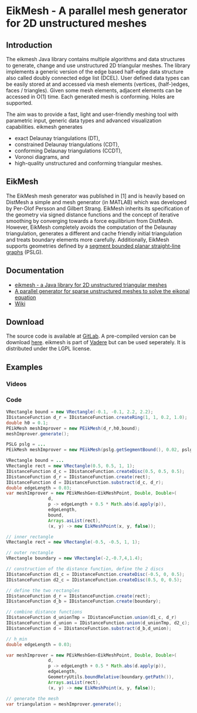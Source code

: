 # EikMesh - A parallel mesh generator for 2D unstructured meshes

## Introduction

The eikmesh Java library contains multiple algorithms and data structures to generate, change and use unstructured 2D triangular meshes.
The library implements a generic version of the edge based half-edge data structure also called doubly connected edge list (DCEL).
User defined data types can be easily stored at and accessed via mesh elements (vertices, (half-)edges, faces / triangles).
Given some mesh elements, adjacent elements can be accessed in O(1) time.
Each generated mesh is conforming. Holes are supported.

The aim was to provide a fast, light and user-friendly meshing tool with parametric input, generic data types and advanced visualization capabilities.
eikmesh generates
- exact Delaunay triangulations (DT),
- constrained Delaunay triangulations (CDT),
- conforming Delaunay triangulations (CCDT),
- Voronoi diagrams, and 
- high-quality unstructured and conforming triangular meshes.

## EikMesh

The EikMesh mesh generator was published in [1] and is heavily based on DistMesh a simple and mesh generator (in MATLAB) which was developed by Per-Olof Persson and Gilbert Strang.
EikMesh inherits its specification of the geometry via signed distance functions and the concept of iterative smoothing by converging towards a force equilibrium from DistMesh.
However, EikMesh completely avoids the computation of the Delaunay triangulation, generates a different and cache friendly initial triangulation and treats boundary elements more carefully.
Additionally, EikMesh supports geometries defined by a [segment bounded planar straight-line graphs](https://en.wikipedia.org/wiki/Planar_straight-line_graph) (PSLG).

## Documentation

- [eikmesh - a Java library for 2D unstructured triangular meshes](TODO)
- [A parallel generator for sparse unstructured meshes to solve the eikonal equation](https://doi.org/10.1016/j.jocs.2018.09.009)
- [Wiki](https://gitlab.lrz.de/vadere/vadere/wikis/eikmesh/Overview)

## Download

The source code is available at [GitLab](https://gitlab.lrz.de/vadere/vadere/tree/master/VadereMeshing).
A pre-compiled version can be download [here](TODO). 
eikmesh is part of [Vadere](http://www.vadere.org/) but can be used seperately. It is distributed under the LGPL license.

## Examples

### Videos

### Code

```java
VRectangle bound = new VRectangle(-0.1, -0.1, 2.2, 2.2);
IDistanceFunction d_r = IDistanceFunction.createRing(1, 1, 0.2, 1.0);
double h0 = 0.1;
PEikMesh meshImprover = new PEikMesh(d_r,h0,bound);
meshImprover.generate();
```

```java 
PSLG pslg = ...
PEikMesh meshImprover = new PEikMesh(pslg.getSegmentBound(), 0.02, pslg.getHoles());
```


```java
VRectangle bound = ...
VRectangle rect = new VRectangle(0.5, 0.5, 1, 1);
IDistanceFunction d_c = IDistanceFunction.createDisc(0.5, 0.5, 0.5);
IDistanceFunction d_r = IDistanceFunction.create(rect);
IDistanceFunction d = IDistanceFunction.substract(d_c, d_r);
double edgeLength = 0.03;
var meshImprover = new PEikMeshGen<EikMeshPoint, Double, Double>(
				d,
				p -> edgeLength + 0.5 * Math.abs(d.apply(p)),
				edgeLength,
				bound,
				Arrays.asList(rect),
				(x, y) -> new EikMeshPoint(x, y, false));
```

```java
// inner rectangle
VRectangle rect = new VRectangle(-0.5, -0.5, 1, 1);

// outer rectangle
VRectangle boundary = new VRectangle(-2,-0.7,4,1.4);

// construction of the distance function, define the 2 discs
IDistanceFunction d1_c = IDistanceFunction.createDisc(-0.5, 0, 0.5);
IDistanceFunction d2_c = IDistanceFunction.createDisc(0.5, 0, 0.5);

// define the two rectangles
IDistanceFunction d_r = IDistanceFunction.create(rect);
IDistanceFunction d_b = IDistanceFunction.create(boundary);

// combine distance functions
IDistanceFunction d_unionTmp = IDistanceFunction.union(d1_c, d_r)
IDistanceFunction d_union = IDistanceFunction.union(d_unionTmp, d2_c);
IDistanceFunction d = IDistanceFunction.substract(d_b,d_union);

// h_min
double edgeLength = 0.03;

var meshImprover = new PEikMeshGen<EikMeshPoint, Double, Double>(
				d,
				p -> edgeLength + 0.5 * Math.abs(d.apply(p)),
				edgeLength,
				GeometryUtils.boundRelative(boundary.getPath()),
				Arrays.asList(rect),
				(x, y) -> new EikMeshPoint(x, y, false));

// generate the mesh
var triangulation = meshImprover.generate();
```
